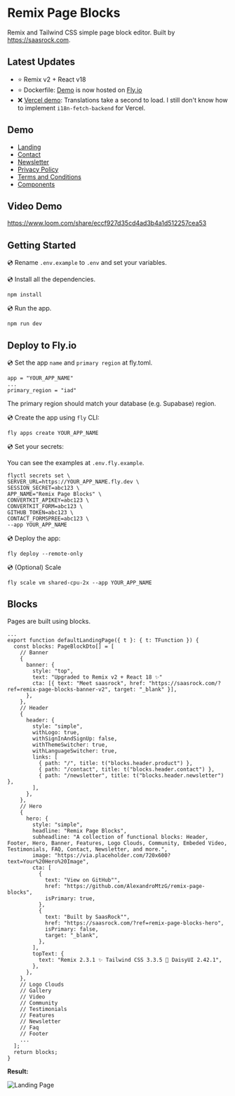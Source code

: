 # Remix Page Blocks

Remix and Tailwind CSS simple page block editor. Built by https://saasrock.com.

## Latest Updates

- ⭐ Remix v2 + React v18
- ⭐ Dockerfile: [Demo](https://remix-page-blocks.fly.dev/) is now hosted on [Fly.io](https://fly.io/)
- ❌ [Vercel demo](https://remix-page-blocks.vercel.app/): Translations take a second to load. I still don't know how to implement `i18n-fetch-backend` for Vercel.

## Demo

- [Landing](https://remix-page-blocks.fly.dev/)
- [Contact](https://remix-page-blocks.fly.dev/contact)
- [Newsletter](https://remix-page-blocks.fly.dev/newsletter)
- [Privacy Policy](https://remix-page-blocks.fly.dev/privacy-policy)
- [Terms and Conditions](https://remix-page-blocks.fly.dev/terms-and-conditions)
- [Components](https://remix-page-blocks.fly.dev/components)

## Video Demo

https://www.loom.com/share/eccf927d35cd4ad3b4a1d512257cea53

## Getting Started

💿 Rename `.env.example` to `.env` and set your variables.

💿 Install all the dependencies.

```
npm install
```

💿 Run the app.

```
npm run dev
```

## Deploy to Fly.io

💿 Set the app `name` and `primary region` at fly.toml.

```
app = "YOUR_APP_NAME"
...
primary_region = "iad"
```

The primary region should match your database (e.g. Supabase) region.

💿 Create the app using `fly` CLI:

```
fly apps create YOUR_APP_NAME
```

💿 Set your secrets:

You can see the examples at `.env.fly.example`.

```
flyctl secrets set \
SERVER_URL=https://YOUR_APP_NAME.fly.dev \
SESSION_SECRET=abc123 \
APP_NAME="Remix Page Blocks" \
CONVERTKIT_APIKEY=abc123 \
CONVERTKIT_FORM=abc123 \
GITHUB_TOKEN=abc123 \
CONTACT_FORMSPREE=abc123 \
--app YOUR_APP_NAME
```

💿 Deploy the app:

```
fly deploy --remote-only
```

💿 (Optional) Scale

```
fly scale vm shared-cpu-2x --app YOUR_APP_NAME
```

## Blocks

Pages are built using blocks.

```tsx
...
export function defaultLandingPage({ t }: { t: TFunction }) {
  const blocks: PageBlockDto[] = [
    // Banner
    {
      banner: {
        style: "top",
        text: "Upgraded to Remix v2 + React 18 ✨"
        cta: [{ text: "Meet saasrock", href: "https://saasrock.com/?ref=remix-page-blocks-banner-v2", target: "_blank" }],
      },
    },
    // Header
    {
      header: {
        style: "simple",
        withLogo: true,
        withSignInAndSignUp: false,
        withThemeSwitcher: true,
        withLanguageSwitcher: true,
        links: [
          { path: "/", title: t("blocks.header.product") },
          { path: "/contact", title: t("blocks.header.contact") },
          { path: "/newsletter", title: t("blocks.header.newsletter") },
        ],
      },
    },
    // Hero
    {
      hero: {
        style: "simple",
        headline: "Remix Page Blocks",
        subheadline: "A collection of functional blocks: Header, Footer, Hero, Banner, Features, Logo Clouds, Community, Embeded Video, Testimonials, FAQ, Contact, Newsletter, and more.",
        image: "https://via.placeholder.com/720x600?text=Your%20Hero%20Image",
        cta: [
          {
            text: "View on GitHub"",
            href: "https://github.com/AlexandroMtzG/remix-page-blocks",
            isPrimary: true,
          },
          {
            text: "Built by SaasRock"",
            href: "https://saasrock.com/?ref=remix-page-blocks-hero",
            isPrimary: false,
            target: "_blank",
          },
        ],
        topText: {
          text: "Remix 2.3.1 ✨ Tailwind CSS 3.3.5 💅 DaisyUI 2.42.1",
        },
      },
    },
    // Logo Clouds
    // Gallery
    // Video
    // Community
    // Testimonials
    // Features
    // Newsletter
    // Faq
    // Footer
    ...
  ];
  return blocks;
}
```

**Result:**

![Landing Page](https://yahooder.sirv.com/remix-page-blocks/hero.png)
